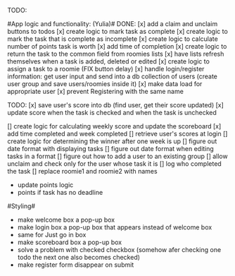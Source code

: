 TODO:

#App logic and functionality: (Yulia)#
DONE:
[x] add a claim and unclaim buttons to todos
[x] create logic to mark task as complete
[x] create logic to mark the task that is complete as incomplete
[x] create logic to calculate number of points task is worth
[x] add time of completion
[x] create logic to return the task to the common field from roomies lists
[x] have lists refresh themselves when a task is added, deleted or edited
[x] create logic to assign a task to a roomie (FIX button delay)
[x] handle login/register information: get user input and send into a db collection of users (create user group and save users/roomies inside it)
[x] make data load for appropriate user
[x] prevent Registering with the same name

TODO:
[x] save user's score into db (find user, get their score updated)
[x] update score when the task is checked and when the task is unchecked


[] create logic for calculating weekly score and update the scoreboard
  [x] add time completed  and week completed
  [] retrieve user's scores at login
[] create logic for determining the winner  after one week is up
[] figure out date format with displaying tasks
[] figure out date format when editing tasks in a format
[] figure out how to add a user to an existing group
[] allow unclaim and check only for the user whose task it is
[] log who completed the task
[] replace roomie1 and roomie2 with names


* update points logic
* points if task has no deadline



#Styling#
* make welcome box a pop-up box
* make login box a pop-up box that appears instead of welcome box
* same for Just go in box
* make scoreboard box a pop-up box
* solve a problem with checked checkbox (somehow afer checking one todo the next one also becomes checked)
* make register form disappear on submit
